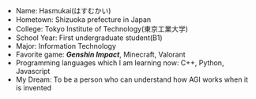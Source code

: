 - Name: Hasmukai(はすむかい)
- Hometown: Shizuoka prefecture in Japan
- College: Tokyo Institute of Technology(東京工業大学)
- School Year: First undergraduate student(B1)
- Major: Information Technology
- Favorite game: _**Genshin Impact**_, Minecraft, Valorant
- Programming languages which I am learning now: C++, Python, Javascript
- My Dream: To be a person who can understand how AGI works when it is invented
